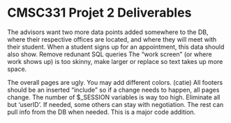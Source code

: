 # CMSC331 Projet 2 Deliverables
The advisors want two more data points added somewhere to the DB, where their respective offices are located, 
and where they will meet with their student. When a student signs up for an appointment, this data should also show.
Remove redunant SQL queries
The “work screen” (or where work shows up) is too skinny, make larger or replace so text takes up more space.

The overall pages are ugly. You may add different colors. (catie)
All footers should be an inserted “include” so if a change needs to happen, all pages change.
The number of $_SESSION variables is way too high. Eliminate all but ‘userID’. If needed, some others can stay with
negotiation. The rest can pull info from the DB when needed. This is a major code addition.
